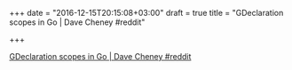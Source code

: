 +++
date = "2016-12-15T20:15:08+03:00"
draft = true
title = "GDeclaration scopes in Go | Dave Cheney  #reddit"

+++

<p><a href="https://t.co/Zi8h7g1xlq">GDeclaration scopes in Go | Dave Cheney  #reddit</a></p>
